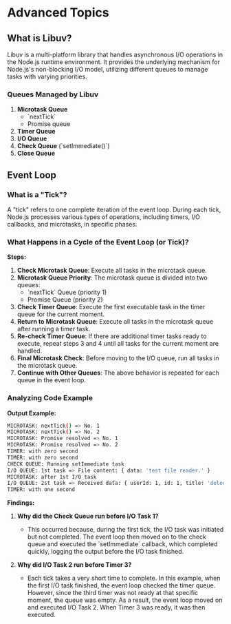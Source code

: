 # Advanced Topics

## What is Libuv?

Libuv is a multi-platform library that handles asynchronous I/O operations in the Node.js runtime environment. It provides the underlying mechanism for Node.js's non-blocking I/O model, utilizing different queues to manage tasks with varying priorities.

### Queues Managed by Libuv

1. **Microtask Queue**
   - \`nextTick\`
   - Promise queue
2. **Timer Queue**
3. **I/O Queue**
4. **Check Queue** (\`setImmediate()\`)
5. **Close Queue**

## Event Loop

### What is a "Tick"?

A "tick" refers to one complete iteration of the event loop. During each tick, Node.js processes various types of operations, including timers, I/O callbacks, and microtasks, in specific phases.

### What Happens in a Cycle of the Event Loop (or Tick)?

**Steps:**

1. **Check Microtask Queue**: Execute all tasks in the microtask queue.
2. **Microtask Queue Priority**: The microtask queue is divided into two queues:
   - \`nextTick\` Queue (priority 1)
   - Promise Queue (priority 2)
3. **Check Timer Queue**: Execute the first executable task in the timer queue for the current moment.
4. **Return to Microtask Queue**: Execute all tasks in the microtask queue after running a timer task.
5. **Re-check Timer Queue**: If there are additional timer tasks ready to execute, repeat steps 3 and 4 until all tasks for the current moment are handled.
6. **Final Microtask Check**: Before moving to the I/O queue, run all tasks in the microtask queue.
7. **Continue with Other Queues**: The above behavior is repeated for each queue in the event loop.

### Analyzing Code Example

**Output Example:**

```bash
MICROTASK: nextTick() => No. 1
MICROTASK: nextTick() => No. 2
MICROTASK: Promise resolved => No. 1
MICROTASK: Promise resolved => No. 2
TIMER: with zero second
TIMER: with zero second
CHECK QUEUE: Running setImmediate task
I/O QUEUE: 1st task => File content: { data: 'test file reader.' }
MICROTASK: after 1st I/O task
I/O QUEUE: 2st task => Received data: { userId: 1, id: 1, title: 'delectus aut autem', completed: false }
TIMER: with one second
```

**Findings:**

1. **Why did the Check Queue run before I/O Task 1?**

   - This occurred because, during the first tick, the I/O task was initiated but not completed. The event loop then moved on to the check queue and executed the \`setImmediate\` callback, which completed quickly, logging the output before the I/O task finished.

2. **Why did I/O Task 2 run before Timer 3?**
   - Each tick takes a very short time to complete. In this example, when the first I/O task finished, the event loop checked the timer queue. However, since the third timer was not ready at that specific moment, the queue was empty. As a result, the event loop moved on and executed I/O Task 2. When Timer 3 was ready, it was then executed.

```

```
